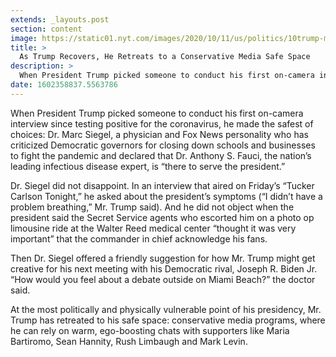 ```yaml
--- 
extends: _layouts.post 
section: content 
image: https://static01.nyt.com/images/2020/10/11/us/politics/10trump-media/10trump-media-facebookJumbo.jpg 
title: > 
  As Trump Recovers, He Retreats to a Conservative Media Safe Space 
description: > 
  When President Trump picked someone to conduct his first on-camera interview since testing positive for the coronavirus, he made the safest of choices: Dr. Marc Siegel, a physician and Fox News personality who has criticized Democratic governors for closing down schools and businesses to fight the pandemic and declared that Dr. Anthony S. Fauci, the nation’s leading infectious disease expert, is “there to serve the president.”Dr. Siegel did not disappoint.In an interview that aired on Friday’s “Tucker Carlson Tonight,” he asked about the president’s symptoms (“I didn’t have a problem breathing,” Mr. Trump said).And he did not object when the president said the Secret Service agents who escorted him on a photo op limousine ride at the Walter Reed medical center “thought it was very important” that the commander in chief acknowledge his fans.Then Dr. Siegel offered a friendly suggestion for how Mr. Trump might get creative for his next meeting with his Democratic rival, Joseph R. Biden Jr. “How would you feel about a debate outside on Miami Beach?” the doctor said.At the most politically and physically vulnerable point of his presidency, Mr. Trump has retreated to his safe space: conservative media programs, where he can rely on warm, ego-boosting chats with supporters like Maria Bartiromo, Sean Hannity, Rush Limbaugh and Mark Levin. 
date: 1602358837.5563786 
--- 
```

When President Trump picked someone to conduct his first on-camera interview since testing positive for the coronavirus, he made the safest of choices: Dr. Marc Siegel, a physician and Fox News personality who has criticized Democratic governors for closing down schools and businesses to fight the pandemic and declared that Dr. Anthony S. Fauci, the nation’s leading infectious disease expert, is “there to serve the president.”

Dr. Siegel did not disappoint. In an interview that aired on Friday’s “Tucker Carlson Tonight,” he asked about the president’s symptoms (“I didn’t have a problem breathing,” Mr. Trump said). And he did not object when the president said the Secret Service agents who escorted him on a photo op limousine ride at the Walter Reed medical center “thought it was very important” that the commander in chief acknowledge his fans.

Then Dr. Siegel offered a friendly suggestion for how Mr. Trump might get creative for his next meeting with his Democratic rival, Joseph R. Biden Jr. “How would you feel about a debate outside on Miami Beach?” the doctor said.

At the most politically and physically vulnerable point of his presidency, Mr. Trump has retreated to his safe space: conservative media programs, where he can rely on warm, ego-boosting chats with supporters like Maria Bartiromo, Sean Hannity, Rush Limbaugh and Mark Levin.